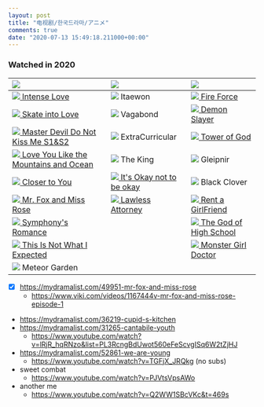 ```yaml
---
layout: post
title: "电视剧/한국드라마/アニメ"
comments: true
date: "2020-07-13 15:49:18.211000+00:00"
---
```


### Watched in 2020

| ![][cn]                                                                                                                                        | ![][kr]                                                                                     | ![][jp]                                                                                   |
|:-----------------------------------------------------------------------------------------------------------------------------------------------|:--------------------------------------------------------------------------------------------|:------------------------------------------------------------------------------------------|
| [![][done] Intense Love](https://www.youtube.com/watch?v=h0ESz7yFrjI&list=PLKetxu4L5G2BgPsv1skWCQD7xzh2tW3bz&index=)                           | ![][done] Itaewon                                                                           | [![][done] Fire Force](https://www.crunchyroll.com/fire-force)                            |
| [![][done] Skate into Love](https://www.youtube.com/watch?v=rJ8iFqU-dok&list=PLTB73Ibi_X3HWLY2PjqEX-cJUcGF-YBqp)                               | ![][done] Vagabond                                                                          | [![][done] Demon Slayer](https://www.crunchyroll.com/demon-slayer-kimetsu-no-yaiba)       |
| [![][done] Master Devil Do Not Kiss Me S1&S2](https://www.youtube.com/watch?v=hO3VAt26_8g&list=PLEXBGg5OB0B8qFpthjOjCbqIRCqVEQBVl)             | ![][done] ExtraCurricular                                                                   | [![][done] Tower of God](https://www.crunchyroll.com/tower-of-god)                        |
| [![][done] Love You Like the Mountains and Ocean](https://www.youtube.com/watch?v=cEqBoKgqKyM&list=PLTB73Ibi_X3HmQDVkQz1whm_VqMhTpKzx&index=1) | ![][done] The King                                                                          | ![][done] Gleipnir                                                                        |
| [![][done] Closer to You](https://www.youtube.com/watch?v=PbI6cueEky4&list=PLATwx1z00Hse1XZ0OQ538Ck6hgiN-y0WA)                                 | [![][notdone] It's Okay not to be okay](https://mydramalist.com/49865-psycho-but-it-s-okay) | ![][done] Black Clover                                                                    |
| [![][done] Mr. Fox and Miss Rose](https://www.viki.com/tv/37201c-mr-fox-and-miss-rose)                                                         | [![][done] Lawless Attorney](https://www.viki.com/tv/35833c-lawless-lawyer)                 | [![][notdone] Rent a GirlFriend](https://www.crunchyroll.com/rent-a-girlfriend)           |
| [![][done] Symphony's Romance](https://www.viki.com/videos/1168218v-symphonys-romance-episode-1)                                               |                                                                                             | [![][notdone] The God of High School](https://www.crunchyroll.com/the-god-of-high-school) |
| [![][done] This Is Not What I Expected](https://www.youtube.com/watch?v=j0ZGybI7dU8)                                                           |                                                                                             | [![][notdone] Monster Girl Doctor](https://www.crunchyroll.com/monster-girl-doctor)       |
| ![][notdone] Meteor Garden                                                                                                                     |                                                                                             |                                                                                           |

* [x] https://mydramalist.com/49951-mr-fox-and-miss-rose
    * https://www.viki.com/videos/1167444v-mr-fox-and-miss-rose-episode-1
* https://mydramalist.com/36219-cupid-s-kitchen
* https://mydramalist.com/31265-cantabile-youth
    * https://www.youtube.com/watch?v=lRjR_hqRNzo&list=PL3RcngBdUwot560eFeScvgISq6W2tZjHJ
* https://mydramalist.com/52861-we-are-young
    * https://www.youtube.com/watch?v=TGFjX_JRQkg (no subs)
* sweet combat
    * https://www.youtube.com/watch?v=PJVtsVpsAWo
* another me
    * https://www.youtube.com/watch?v=Q2WW1SBcVKc&t=469s



[cn]: https://cdn1.iconfinder.com/data/icons/stripe-flag-set/23/CN.png
[kr]: https://cdn1.iconfinder.com/data/icons/stripe-flag-set/23/KR.png
[jp]: https://cdn1.iconfinder.com/data/icons/stripe-flag-set/23/JP.png
[done]: https://dupi.popshi.com//image/15946576535f0c8b758ed4a.png
[notdone]: https://cdn1.iconfinder.com/data/icons/silk2/hourglass.png